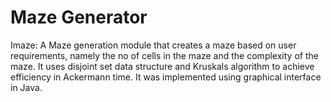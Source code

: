 # Maze Generator
Imaze: A Maze generation module that creates a maze based on user requirements, namely the no of cells in the maze
and the complexity of the maze. It uses disjoint set data structure and Kruskals algorithm to achieve efficiency in
Ackermann time. It was implemented using graphical interface in Java.
